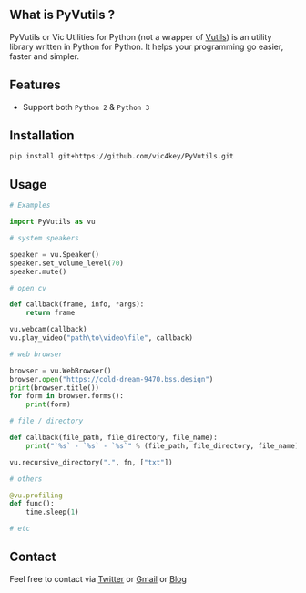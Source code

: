 ## What is PyVutils ?

PyVutils or Vic Utilities for Python (not a wrapper of [Vutils](https://github.com/vic4key/Vutils.git)) is an utility library written in Python for Python. It helps your programming go easier, faster and simpler.

## Features

* Support both `Python 2` & `Python 3`

## Installation

`pip install git+https://github.com/vic4key/PyVutils.git`

## Usage

```python
# Examples

import PyVutils as vu

# system speakers

speaker = vu.Speaker()
speaker.set_volume_level(70)
speaker.mute()

# open cv

def callback(frame, info, *args):
    return frame

vu.webcam(callback)
vu.play_video("path\to\video\file", callback)

# web browser

browser = vu.WebBrowser()
browser.open("https://cold-dream-9470.bss.design")
print(browser.title())
for form in browser.forms():
    print(form)

# file / directory

def callback(file_path, file_directory, file_name):
    print("`%s` - `%s` - `%s`" % (file_path, file_directory, file_name))

vu.recursive_directory(".", fn, ["txt"])

# others

@vu.profiling
def func():
    time.sleep(1)

# etc
```

## Contact
Feel free to contact via [Twitter](https://twitter.com/vic4key) or [Gmail](mailto:vic4key@gmail.com) or [Blog](https://vic.onl/)
